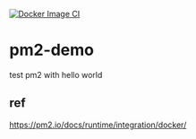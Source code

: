 [![Docker Image CI](https://github.com/QuickyBooster/pm2-demo/actions/workflows/docker-image.yml/badge.svg)](https://github.com/QuickyBooster/pm2-demo/actions/workflows/docker-image.yml)

# pm2-demo

test pm2 with hello world 



## ref
https://pm2.io/docs/runtime/integration/docker/
